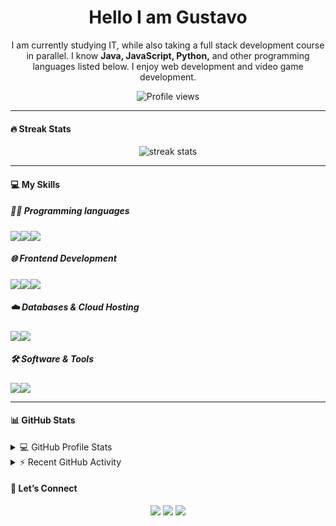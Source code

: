 <!-- Encabezado con título -->
<h1 align="center"> Hello I am Gustavo </h1>

<p align="center">
I am currently studying IT, while also taking a full stack development course in parallel.
I know <strong>Java, JavaScript, Python,</strong> and other programming languages listed below.
I enjoy web development and video game development.
</p>

<p align="center">
  <img src="https://komarev.com/ghpvc/?username=Bordigon&label=Profile%20views&color=0e75b6&style=flat" alt="Profile views"/>
</p>

---

<h4><strong>🔥 Streak Stats</strong></h4>

<p align="center">
  <img src="https://github-readme-streak-stats.herokuapp.com/?user=Bordigon&theme=dark&hide_border=true" alt="streak stats"/>
</p>

---

<h4><strong>💻 My Skills</strong></h4>

<h5><strong>👨‍💻 Programming languages</strong></h5>  
<div style="display:flex; flex-direction:row">
<img src="https://img.shields.io/badge/JavaScript-F7DF1E?style=flat&logo=javascript&logoColor=black"/>
<img src="https://img.shields.io/badge/-Java-007396?style=flat&logo=java&logoColor=white"/>
<img src="https://img.shields.io/badge/-Python-3776AB?style=flat&logo=python&logoColor=white"/>
</div>

<h5><strong>🌐 Frontend Development  </strong></h5>
<div style="display:flex; flex-direction:row">
<img src="https://img.shields.io/badge/HTML5-E34F26?style=flat&logo=html5&logoColor=white"/>
<img src="https://img.shields.io/badge/CSS3-1572B6?style=flat&logo=css3&logoColor=white"/>
<img src="https://img.shields.io/badge/Bootstrap-563D7C?style=flat&logo=bootstrap&logoColor=white"/>
</div>

<h5><strong>☁️ Databases & Cloud Hosting</strong></h5>
<div style="display:flex; flex-direction:row">
<img src="https://img.shields.io/badge/GitHub%20Pages-222222?style=flat&logo=github&logoColor=white"/>
<img src="https://img.shields.io/badge/GitLab-FC6D26?style=flat&logo=gitlab&logoColor=white"/>
</div>


<h5><strong>🛠️ Software & Tools</strong></h5> 
<div style="display:flex; flex-direction:row">
<img src="https://img.shields.io/badge/VS%20Code-007ACC?style=flat&logo=visual-studio-code&logoColor=white"/>
<img src="https://img.shields.io/badge/Stack%20Overflow-FE7A16?style=flat&logo=stack-overflow&logoColor=white"/>
</div>

---

<h4><strong>📊 GitHub Stats</strong></h4> 

<details>
<summary>💻 GitHub Profile Stats</summary>

<br/>

<!-- GitHub Stats Card -->
<p align="center">
  <img src="https://github-profile-summary-cards.vercel.app/api/cards/profile-details?username=Bordigon&theme=github_dark" alt="GitHub Stats"/>
</p>

<!-- GitHub Languages -->
<p align="center">
  <img src="https://github-profile-summary-cards.vercel.app/api/cards/most-commit-language?username=Bordigon&theme=github_dark" alt="Most Used Languages"/>
</p>

</details>

<details>
<summary>⚡ Recent GitHub Activity</summary>

<br/>

<!-- GitHub Activity Graph -->
<p align="center">
  <img src="https://github.com/Bordigon#js-contribution-activity-description" alt=""/>
</p>

</details>

<h4><strong>🤝 Let’s Connect</strong></h4> 

<p align="center">
  <a href="mailto:gistavovg@gmail.com"><img src="https://img.shields.io/badge/Email-D14836?style=flat&logo=gmail&logoColor=white"/></a>
  <a href="[https://github.com/Bordigon](https://www.linkedin.com/in/gustavo-v%C3%A1squez-g%C3%B3mez-795556316/)"><img src="https://img.shields.io/badge/LinkedIn-0077B5?style=flat&logo=linkedin&logoColor=white"/></a>
  <a href="https://www.instagram.com/4lex_2099?igsh=MTJwbmJuMTVtM2NvNQ=="><img src="https://img.shields.io/badge/Instagram-E4405F?style=flat&logo=instagram&logoColor=white"/></a>
</p>
